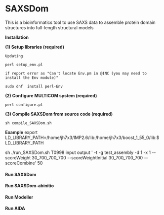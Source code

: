 # SAXSDom
This is a bioinformatics tool to use SAXS data to assemble protein domain structures into full-length structural models


**Installation**

**(1) Setup libraries (required)**

```
Updating

perl setup_env.pl

if report error as "Can't locate Env.pm in @INC (you may need to install the Env module)"

sudo dnf  install perl-Env
```
**(2) Configure MULTICOM system (required)**
```
perl configure.pl
```


**(3) Compile SAXSDom from source code (required)**
```
sh compile_SAXSDom.sh
```

**Example**
export LD_LIBRARY_PATH=/home/jh7x3/IMP2.6/lib:/home/jh7x3/boost_1_55_0/lib:$LD_LIBRARY_PATH

sh ./run_SAXSDom.sh T0998 input output ' -t   -g test_assembly  -d 1 -x  1  --scoreWeight 30_700_700_700 --scoreWeightInitial 30_700_700_700  --
scoreCombine' 50



<h4> Run SAXSDom </h4>
<h4> Run SAXSDom-abinitio </h4>
<h4> Run Modeller </h4>
<h4> Run AIDA </h4>
